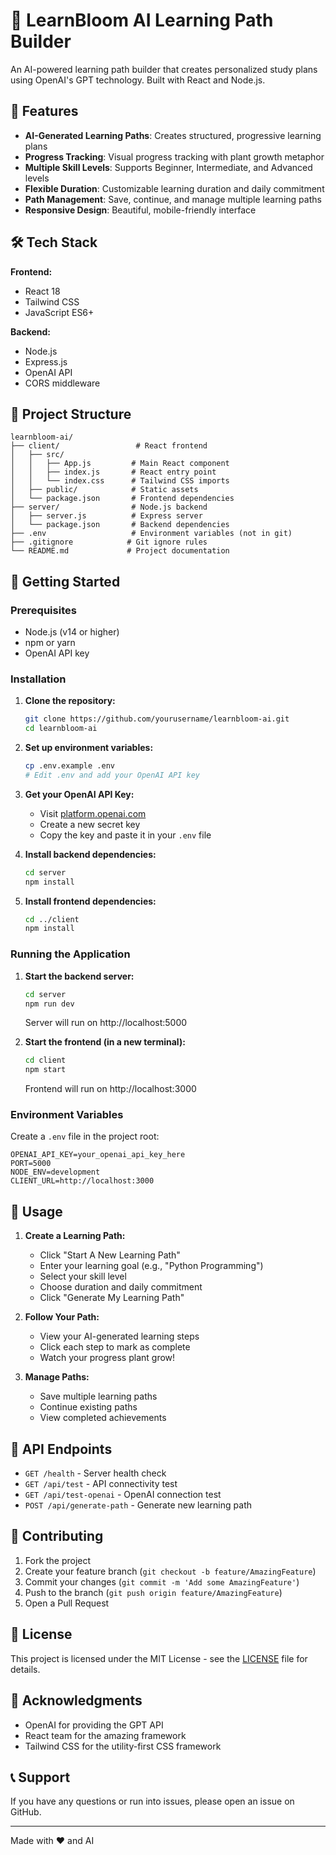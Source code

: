 # 🌱 LearnBloom AI Learning Path Builder

An AI-powered learning path builder that creates personalized study plans using OpenAI's GPT technology. Built with React and Node.js.

## 🚀 Features

- **AI-Generated Learning Paths**: Creates structured, progressive learning plans
- **Progress Tracking**: Visual progress tracking with plant growth metaphor
- **Multiple Skill Levels**: Supports Beginner, Intermediate, and Advanced levels
- **Flexible Duration**: Customizable learning duration and daily commitment
- **Path Management**: Save, continue, and manage multiple learning paths
- **Responsive Design**: Beautiful, mobile-friendly interface

## 🛠️ Tech Stack

**Frontend:**
- React 18
- Tailwind CSS
- JavaScript ES6+

**Backend:**
- Node.js
- Express.js
- OpenAI API
- CORS middleware

## 📁 Project Structure

```
learnbloom-ai/
├── client/                 # React frontend
│   ├── src/
│   │   ├── App.js         # Main React component
│   │   ├── index.js       # React entry point
│   │   └── index.css      # Tailwind CSS imports
│   ├── public/            # Static assets
│   └── package.json       # Frontend dependencies
├── server/                # Node.js backend
│   ├── server.js          # Express server
│   └── package.json       # Backend dependencies
├── .env                   # Environment variables (not in git)
├── .gitignore            # Git ignore rules
└── README.md             # Project documentation
```

## 🚀 Getting Started

### Prerequisites

- Node.js (v14 or higher)
- npm or yarn
- OpenAI API key

### Installation

1. **Clone the repository:**
   ```bash
   git clone https://github.com/yourusername/learnbloom-ai.git
   cd learnbloom-ai
   ```

2. **Set up environment variables:**
   ```bash
   cp .env.example .env
   # Edit .env and add your OpenAI API key
   ```

3. **Get your OpenAI API Key:**
   - Visit [platform.openai.com](https://platform.openai.com/account/api-keys)
   - Create a new secret key
   - Copy the key and paste it in your `.env` file

4. **Install backend dependencies:**
   ```bash
   cd server
   npm install
   ```

5. **Install frontend dependencies:**
   ```bash
   cd ../client
   npm install
   ```

### Running the Application

1. **Start the backend server:**
   ```bash
   cd server
   npm run dev
   ```
   Server will run on http://localhost:5000

2. **Start the frontend (in a new terminal):**
   ```bash
   cd client
   npm start
   ```
   Frontend will run on http://localhost:3000

### Environment Variables

Create a `.env` file in the project root:

```env
OPENAI_API_KEY=your_openai_api_key_here
PORT=5000
NODE_ENV=development
CLIENT_URL=http://localhost:3000
```

## 📖 Usage

1. **Create a Learning Path:**
   - Click "Start A New Learning Path"
   - Enter your learning goal (e.g., "Python Programming")
   - Select your skill level
   - Choose duration and daily commitment
   - Click "Generate My Learning Path"

2. **Follow Your Path:**
   - View your AI-generated learning steps
   - Click each step to mark as complete
   - Watch your progress plant grow!

3. **Manage Paths:**
   - Save multiple learning paths
   - Continue existing paths
   - View completed achievements

## 🔧 API Endpoints

- `GET /health` - Server health check
- `GET /api/test` - API connectivity test
- `GET /api/test-openai` - OpenAI connection test
- `POST /api/generate-path` - Generate new learning path

## 🤝 Contributing

1. Fork the project
2. Create your feature branch (`git checkout -b feature/AmazingFeature`)
3. Commit your changes (`git commit -m 'Add some AmazingFeature'`)
4. Push to the branch (`git push origin feature/AmazingFeature`)
5. Open a Pull Request

## 📝 License

This project is licensed under the MIT License - see the [LICENSE](LICENSE) file for details.

## 🙏 Acknowledgments

- OpenAI for providing the GPT API
- React team for the amazing framework
- Tailwind CSS for the utility-first CSS framework

## 📞 Support

If you have any questions or run into issues, please open an issue on GitHub.

---

Made with ❤️ and AI